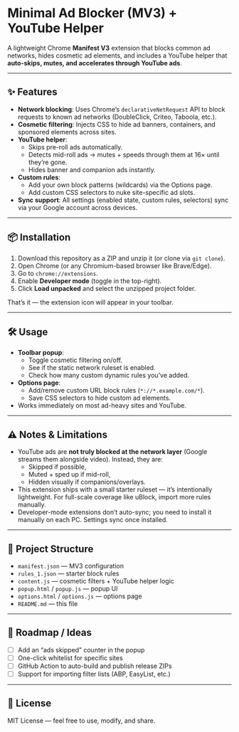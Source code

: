 # Minimal Ad Blocker (MV3) + YouTube Helper

A lightweight Chrome **Manifest V3** extension that blocks common ad networks, hides cosmetic ad elements, and includes a YouTube helper that **auto-skips, mutes, and accelerates through YouTube ads**.

---

## ✨ Features
- **Network blocking**: Uses Chrome’s `declarativeNetRequest` API to block requests to known ad networks (DoubleClick, Criteo, Taboola, etc.).
- **Cosmetic filtering**: Injects CSS to hide ad banners, containers, and sponsored elements across sites.
- **YouTube helper**:
  - Skips pre-roll ads automatically.
  - Detects mid-roll ads → mutes + speeds through them at 16× until they’re gone.
  - Hides banner and companion ads instantly.
- **Custom rules**:
  - Add your own block patterns (wildcards) via the Options page.
  - Add custom CSS selectors to nuke site-specific ad slots.
- **Sync support**: All settings (enabled state, custom rules, selectors) sync via your Google account across devices.

---

## 📦 Installation
1. Download this repository as a ZIP and unzip it (or clone via `git clone`).
2. Open Chrome (or any Chromium-based browser like Brave/Edge).
3. Go to `chrome://extensions`.
4. Enable **Developer mode** (toggle in the top-right).
5. Click **Load unpacked** and select the unzipped project folder.

That’s it — the extension icon will appear in your toolbar.

---

## 🛠 Usage
- **Toolbar popup**:
  - Toggle cosmetic filtering on/off.
  - See if the static network ruleset is enabled.
  - Check how many custom dynamic rules you’ve added.
- **Options page**:
  - Add/remove custom URL block rules (`*://*.example.com/*`).
  - Save CSS selectors to hide custom ad elements.
- Works immediately on most ad-heavy sites and YouTube.

---

## ⚠️ Notes & Limitations
- YouTube ads are **not truly blocked at the network layer** (Google streams them alongside video). Instead, they are:
  - Skipped if possible,
  - Muted + sped up if mid-roll,
  - Hidden visually if companions/overlays.
- This extension ships with a small starter ruleset — it’s intentionally lightweight. For full-scale coverage like uBlock, import more rules manually.
- Developer-mode extensions don’t auto-sync; you need to install it manually on each PC. Settings sync once installed.

---

## 📂 Project Structure
- `manifest.json` — MV3 configuration
- `rules_1.json` — starter block rules
- `content.js` — cosmetic filters + YouTube helper logic
- `popup.html` / `popup.js` — popup UI
- `options.html` / `options.js` — options page
- `README.md` — this file

---

## 🚀 Roadmap / Ideas
- [ ] Add an “ads skipped” counter in the popup
- [ ] One-click whitelist for specific sites
- [ ] GitHub Action to auto-build and publish release ZIPs
- [ ] Support for importing filter lists (ABP, EasyList, etc.)

---

## 📜 License
MIT License — feel free to use, modify, and share.

